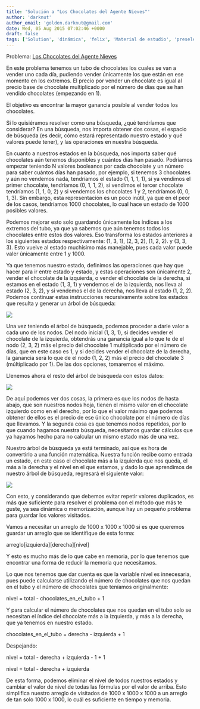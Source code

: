 ```yaml
---
title: 'Solución a "Los Chocolates del Agente Nieves"'
author: 'darknut'
author_email: 'golden.darknut@gmail.com'
date: Wed, 05 Aug 2015 07:02:46 +0000
draft: false
tags: ['Solution', 'dinámica', 'felix', 'Material de estudio', 'preselectivo', 'solución']
---
```


Problema: [Los Chocolates del Agente Nieves](https://omegaup.com/arena/problem/chocolates)

En este problema tenemos un tubo de chocolates los cuales se van a vender uno cada día, pudiendo vender únicamente los que están en ese momento en los extremos. El precio por vender un chocolate es igual al precio base de chocolate multiplicado por el número de días que se han vendido chocolates (empezando en 1).

El objetivo es encontrar la mayor ganancia posible al vender todos los chocolates.

Si lo quisiéramos resolver como una búsqueda, ¿qué tendríamos que considerar? En una búsqueda, nos importa obtener dos cosas, el espacio de búsqueda (es decir, cómo estará representado nuestro estado y qué valores puede tener), y las operaciones en nuestra búsqueda.

En cuanto a nuestros estados en la búsqueda, nos importa saber qué chocolates aún tenemos disponibles y cuántos días han pasado. Podríamos empezar teniendo N valores booleanos por cada chocolate y un número para saber cuántos días han pasado, por ejemplo, si tenemos 3 chocolates y aún no vendemos nada, tendríamos el estado (1, 1, 1, 1), si ya vendimos el primer chocolate, tendríamos (0, 1, 1, 2), si vendimos el tercer chocolate tendríamos (1, 1, 0, 2) y si vendemos los chocolates 1 y 2, tendríamos (0, 0, 1, 3). Sin embargo, esta representación es un poco inútil, ya que en el peor de los casos, tendríamos 1000 chocolates, lo cual hace un estado de 1000 posibles valores.

Podemos mejorar esto solo guardando únicamente los índices a los extremos del tubo, ya que ya sabemos que aún tenemos todos los chocolates entre estos dos valores. Eso transforma los estados anteriores a los siguientes estados respectivamente: (1, 3, 1), (2, 3, 2), (1, 2, 2). y (3, 3, 3). Esto vuelve al estado muchísimo más manejable, pues cada valor puede valer únicamente entre 1 y 1000.

Ya que tenemos nuestro estado, definimos las operaciones que hay que hacer para ir entre estado y estado, y estas operaciones son únicamente 2, vender el chocolate de la izquierda, o vender el chocolate de la derecha, si estamos en el estado (1, 3, 1) y vendemos el de la izquierda, nos lleva al estado (2, 3, 2), y si vendemos el de la derecha, nos lleva al estado (1, 2, 2). Podemos continuar estas instrucciones recursivamente sobre los estados que resulta y generar un árbol de búsqueda:

![](http://i.imgur.com/SXmtBPI.png)

Una vez teniendo el árbol de búsqueda, podemos proceder a darle valor a cada uno de los nodos. Del nodo inicial (1, 3, 1), si decides vender el chocolate de la izquierda, obtendrás una ganancia igual a lo que te de el nodo (2, 3, 2) más el precio del chocolate 1 multiplicado por el número de días, que en este caso es 1, y si decides vender el chocolate de la derecha, la ganancia será lo que de el nodo (1, 2, 2) más el precio del chocolate 3 (múltiplicado por 1). De las dos opciones, tomaremos el máximo.

Llenemos ahora el resto del árbol de búsqueda con estos datos:

![](http://i.imgur.com/HseaiuL.png)

De aquí podemos ver dos cosas, la primera es que los nodos de hasta abajo, que son nuestros nodos hoja, tienen el mismo valor en el chocolate izquierdo como en el derecho, por lo que el valor máximo que podemos obtener de ellos es el precio de ese único chocolate por el número de días que llevamos. Y la segunda cosa es que tenemos nodos repetidos, por lo que cuando hagamos nuestra búsqueda, necesitamos guardar cálculos que ya hayamos hecho para no calcular un mismo estado más de una vez.

Nuestro árbol de búsqueda ya está terminado, así que es hora de convertirlo a una función matemática. Nuestra función recibe como entrada un estado, en este caso el chocolate más a la izquierda que nos queda, el más a la derecha y el nivel en el que estamos, y dado lo que aprendimos de nuestro árbol de búsqueda, regresará el siguiente valor:

![](http://i.imgur.com/s3XYfw9.png)

Con esto, y considerando que debemos evitar repetir valores duplicados, es más que suficiente para resolver el problema con el método que más te guste, ya sea dinámica o memorización, aunque hay un pequeño problema para guardar los valores visitados.

Vamos a necesitar un arreglo de 1000 x 1000 x 1000 si es que queremos guardar un arreglo que se identifique de esta forma:

arreglo\[izquierda\]\[derecha\]\[nivel\]

Y esto es mucho más de lo que cabe en memoria, por lo que tenemos que encontrar una forma de reducir la memoria que necesitamos.

Lo que nos tenemos que dar cuenta es que la variable nivel es innecesaria, pues puede calcularse utilizando el número de chocolates que nos quedan en el tubo y el número de chocolates que teníamos originalmente:

nivel = total - chocolates\_en\_el\_tubo + 1

Y para calcular el número de chocolates que nos quedan en el tubo solo se necesitan el índice del chocolate más a la izquierda, y más a la derecha, que ya tenemos en nuestro estado.

chocolates\_en\_el\_tubo = derecha - izquierda + 1

Despejando:

nivel = total - derecha + izquierda \- 1 + 1

nivel = total - derecha + izquierda

De esta forma, podemos eliminar el nivel de todos nuestros estados y cambiar el valor de nivel de todas las fórmulas por el valor de arriba. Esto simplifica nuestro arreglo de visitados de 1000 x 1000 x 1000 a un arreglo de tan solo 1000 x 1000, lo cuál es suficiente en tiempo y memoria.